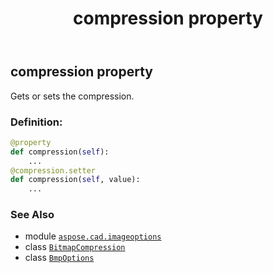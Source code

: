 ﻿---
title: compression property
second_title: Aspose.CAD for Python via .NET API References
description: 
type: docs
weight: 40
url: /python-net/aspose.cad.imageoptions/bmpoptions/compression/
is_root: false
---

## compression property


Gets or sets the compression.
### Definition:
```python
@property
def compression(self):
    ...
@compression.setter
def compression(self, value):
    ...
```

### See Also
* module [`aspose.cad.imageoptions`](../../)
* class [`BitmapCompression`](/cad/python-net/aspose.cad.fileformats.bmp/bitmapcompression)
* class [`BmpOptions`](/cad/python-net/aspose.cad.imageoptions/bmpoptions)
